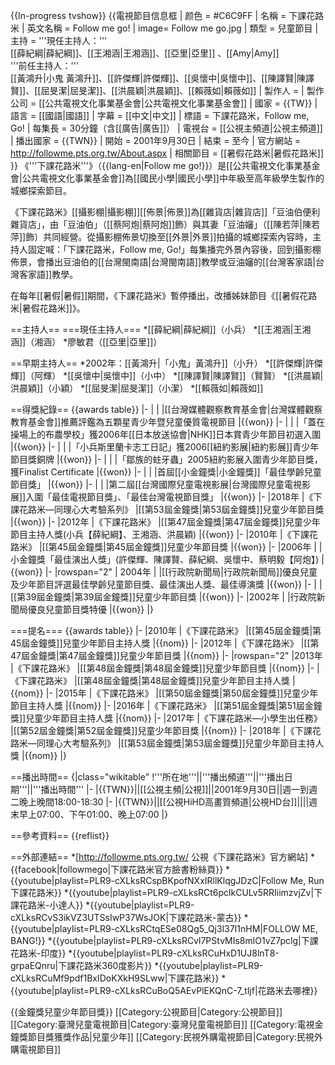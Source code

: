 {{In-progress tvshow}}
{{電視節目信息框
| 颜色       = #C6C9FF
| 名稱       = 下課花路米
| 英文名稱    = Follow me go!
| image= Follow me go.jpg
| 類型       = 	兒童節目
| 主持       = '''現任主持人：'''<br>[[薛紀綱|薛紀綱]]、[[王湘涵|王湘涵]]、[[亞里|亞里]] 、[[Amy|Amy]]<br>'''前任主持人：'''<br>[[黃鴻升|小鬼 黃鴻升]]、[[許傑輝|許傑輝]]、[[吳懷中|吳懷中]]、[[陳譯賢|陳譯賢]]、[[屈旻潔|屈旻潔]]、[[洪晨穎|洪晨穎]]、[[賴薇如|賴薇如]]
| 製作人     = 
| 製作公司   = [[公共電視文化事業基金會|公共電視文化事業基金會]]
| 國家       = {{TW}}
| 語言       = [[國語|國語]]
| 字幕       = [[中文|中文]]
| 標語       = 下課花路米，Follow me, Go!
| 每集長     = 30分鐘（含[[廣告|廣告]]）
| 電視台     = [[公視主頻道|公視主頻道]]
| 播出國家   = {{TWN}}
| 開始       = 2001年9月30日
| 結束       = 至今
| 官方網站   = http://followme.pts.org.tw/About.aspx
| 相關節目   = [[暑假花路米|暑假花路米]]
}}
《'''下課花路米'''》（{{lang-en|Follow me go!}}）是[[公共電視文化事業基金會|公共電視文化事業基金會]]為[[國民小學|國民小學]]中年級至高年級學生製作的城鄉探索節目。

《下課花路米》[[攝影棚|攝影棚]][[佈景|佈景]]為[[雜貨店|雜貨店]]「豆油伯便利雜貨店」，由「豆油伯」（[[蔡阿炮|蔡阿炮]]飾）與其妻「豆油嬸」（[[陳若萍|陳若萍]]飾）共同經營。從攝影棚佈景切換至[[外景|外景]]拍攝的城鄉探索內容時，主持人固定喊：「下課花路米，Follow me, Go!」每集播完外景內容後，回到攝影棚佈景，會播出豆油伯的[[台灣閩南語|台灣閩南語]]教學或豆油嬸的[[台灣客家語|台灣客家語]]教學。

在每年[[暑假|暑假]]期間，《下課花路米》暫停播出，改播姊妹節目《[[暑假花路米|暑假花路米]]》。

==主持人==
===現任主持人===
*[[薛紀綱|薛紀綱]]（小兵）
*[[王湘涵|王湘涵]]（湘涵）
*廖敏君（[[亞里|亞里]]）

==早期主持人==
*2002年：[[黃鴻升|「小鬼」黃鴻升]]（小升）
*[[許傑輝|許傑輝]]（阿輝）
*[[吳懷中|吳懷中]]（小中）
*[[陳譯賢|陳譯賢]]（賢賢）
*[[洪晨穎|洪晨穎]]（小穎）
*[[屈旻潔|屈旻潔]]（小潔）
*[[賴薇如|賴薇如]]

==得獎紀錄==
{{awards table}}
|-
|
|
|[[台灣媒體觀察教育基金會|台灣媒體觀察教育基金會]]推薦評鑑為五顆星青少年暨兒童優質電視節目
|{{won}}
|-
|
|
|「蓋在操場上的布農學校」獲2006年[[日本放送協會|NHK]]日本賞青少年節目初選入圍
|{{won}}
|-
|
|
|「小兵斯里蘭卡志工日記」獲2006[[紐約影展|紐約影展]]青少年節目獎銅牌
|{{won}}
|-
|
|
|「鄒族的蛀牙蟲」2005紐約影展入圍青少年節目獎，獲Finalist Certificate
|{{won}}
|-
|
|
|首屆[[小金鐘獎|小金鐘獎]]「最佳學齡兒童節目獎」
|{{won}}
|-
|
|
|第二屆[[台灣國際兒童電視影展|台灣國際兒童電視影展]]入圍「最佳電視節目獎」、「最佳台灣電視節目獎」
|{{won}}
|-
|2018年
|《下課花路米—同理心大考驗系列》
|[[第53屆金鐘獎|第53屆金鐘獎]]兒童少年節目獎
|{{won}}
|-
|2012年
|《下課花路米》
|[[第47屆金鐘獎|第47屆金鐘獎]]兒童少年節目主持人獎(小兵【薛紀綱】、王湘涵、洪晨穎)
|{{won}}
|-
|2010年
|《下課花路米》
|[[第45屆金鐘獎|第45屆金鐘獎]]兒童少年節目獎
|{{won}}
|-
|2006年
|
|小金鐘獎「最佳演出人獎」(許傑輝、陳譯賢、薛紀綱、吳懷中、蔡明毅【阿炮】)
|{{won}}
|-
|rowspan="2" | 2004年
|
|[[行政院新聞局|行政院新聞局]]優良兒童及少年節目評選最佳學齡兒童節目獎、最佳演出人獎、最佳導演獎
|{{won}}
|-
|
|[[第39屆金鐘獎|第39屆金鐘獎]]兒童少年節目獎
|{{won}}
|-
|2002年
|
|行政院新聞局優良兒童節目獎特優
|{{won}}
|}

===提名===
{{awards table}}
|-
|2010年
|《下課花路米》
|[[第45屆金鐘獎|第45屆金鐘獎]]兒童少年節目主持人獎
|{{nom}}
|-
|2012年
|《下課花路米》
|[[第47屆金鐘獎|第47屆金鐘獎]]兒童少年節目獎
|{{nom}}
|-
|rowspan="2" |2013年
|《下課花路米》
|[[第48屆金鐘獎|第48屆金鐘獎]]兒童少年節目獎
|{{nom}}
|-
|《下課花路米》
|[[第48屆金鐘獎|第48屆金鐘獎]]兒童少年節目主持人獎
|{{nom}}
|-
|2015年
|《下課花路米》
|[[第50屆金鐘獎|第50屆金鐘獎]]兒童少年節目主持人獎
|{{nom}}
|-
|2016年
|《下課花路米》
|[[第51屆金鐘獎|第51屆金鐘獎]]兒童少年節目主持人獎
|{{nom}}
|-
|2017年
|《下課花路米—小學生出任務》
|[[第52屆金鐘獎|第52屆金鐘獎]]兒童少年節目獎
|{{nom}}
|-
|2018年
|《下課花路米—同理心大考驗系列》
|[[第53屆金鐘獎|第53屆金鐘獎]]兒童少年節目主持人獎
|{{nom}}
|}

==播出時間==
{|class="wikitable"
!'''所在地'''||'''播出頻道'''||'''播出日期'''||'''播出時間'''
|-
|{{TWN}}||[[公視主頻|公視]]||2001年9月30日||週一到週二晚上晚間18:00-18:30
|-
|{{TWN}}||[[公視HiHD高畫質頻道|公視HD台]]||||週末早上07:00、下午01:00、晚上07:00
|}

==參考資料==
{{reflist}}

==外部連結==
*[http://followme.pts.org.tw/ 公視《下課花路米》官方網站]
*{{facebook|followmego|下課花路米官方臉書粉絲頁}}
*{{youtube|playlist=PLR9-cXLksRCspBKpofNXxIRllKlqgJDzC|Follow Me, Run 下課花路米}}
*{{youtube|playlist=PLR9-cXLksRCt6pclkCULv5RRIiimzvjZv|下課花路米-小達人}}
*{{youtube|playlist=PLR9-cXLksRCvS3ikVZ3UTSsIwP37WsJOK|下課花路米-蒙古}}
*{{youtube|playlist=PLR9-cXLksRCtqESe08Qg5_Qj3l37I1nHM|FOLLOW ME, BANG!}} 
*{{youtube|playlist=PLR9-cXLksRCvl7PStvMIs8mlO1vZ7pclg|下課花路米-印度}} 
*{{youtube|playlist=PLR9-cXLksRCuHxD1UJ8lnT8-grpaEQnru|下課花路米360度影片}} 
*{{youtube|playlist=PLR9-cXLksRCuMf9pdf1BxIDoKXkH9SLww|下課花路米}}
*{{youtube|playlist=PLR9-cXLksRCuBoQ5AEvPlEKQnC-7_tljf|花路米去哪裡}}

{{金鐘獎兒童少年節目獎}}
[[Category:公視節目|Category:公視節目]]
[[Category:臺灣兒童電視節目|Category:臺灣兒童電視節目]]
[[Category:電視金鐘獎節目獎獲獎作品|兒童少年]]
[[Category:民視外購電視節目|Category:民視外購電視節目]]